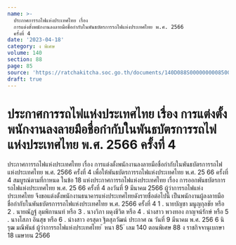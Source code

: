```yaml
---
name: >-
  ประกาศการรถไฟแห่งประเทศไทย เรื่อง
  การแต่งตั้งพนักงานลงลายมือชื่อกำกับในพันธบัตรการรถไฟแห่งประเทศไทย พ.ศ. 2566
  ครั้งที่ 4
date: '2023-04-18'
category: ง พิเศษ
volume: 140
section: 88
page: 85
source: 'https://ratchakitcha.soc.go.th/documents/140D088S0000000008500.pdf'
draft: true
---
```


# ประกาศการรถไฟแห่งประเทศไทย เรื่อง การแต่งตั้งพนักงานลงลายมือชื่อกำกับในพันธบัตรการรถไฟแห่งประเทศไทย พ.ศ. 2566 ครั้งที่ 4

ประกาศการรถไฟแห่งประเทศไทย เรื่อง การแต่งตั้งพนักงานลงลายมือชื่อกำกับในพันธบัตรการรถไฟแห่งประเทศไทย พ.ศ. 2566 ครั้งที่ 4 เพื่อให้พันธบัตรการรถไฟแห่งประเทศไทย พ.ศ. 25 66 ครั้งที่ 4 สมบูรณ์ตามที่กาหนด ในข้อ 18 แห่งประกาศการรถไฟแห่งประเทศไทย เรื่อง การออกพันธบัตรการรถไฟแห่งประเทศไทย พ.ศ. 25 66 ครั้งที่ 4 ลงวันที่ 9 มีนาคม 2566 ผู้ว่าการรถไฟแห่งประเทศไทย จึงขอแต่งตั้งพนักงานธนาคารแห่งประเทศไทยดังรายชื่อต่อไปนี้ เป็นพนักงานผู้ลงลายมือชื่อกำกับในพันธบัตรการรถไฟแห่งประเทศไทย พ.ศ. 2566 ครั้งที่ 4 1 . นายบัญชา มนูญกุลชัย หรือ 2 . นายณัฏฐ์ ลุมพิกานนท์ หรือ 3 . นางวิภา ผดุงชีวิต หรือ 4 . นำงสาว พวงทอง กาญจน์รักษ์ หรือ 5 . นางโสภา อินสุข หรือ 6 . นำงสาว อรสุดา ฐิตสุภวัฒน์ ประกาศ ณ วันที่ 9 มีนาคม พ.ศ. 256 6 นิรุฒ มณีพันธ์ ผู้ว่าการรถไฟแห่งประเทศไทย ้ หนา 85 ่ เลม 140 ตอนพิเศษ 88 ง ราชกิจจานุเบกษา 18 เมษายน 2566
